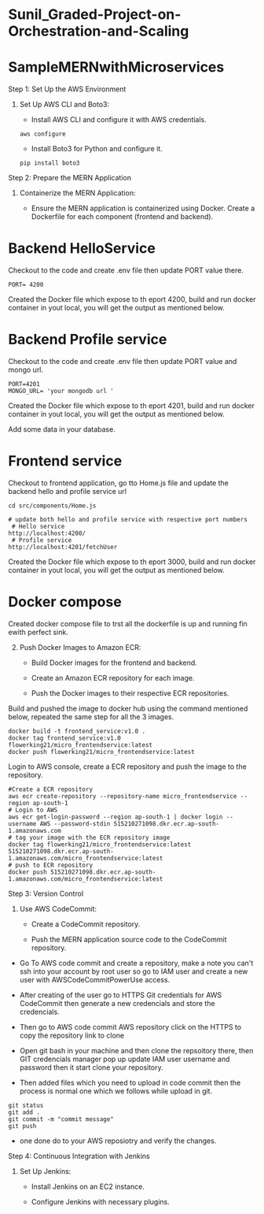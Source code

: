 # Sunil_Graded-Project-on-Orchestration-and-Scaling

# SampleMERNwithMicroservices

Step 1: Set Up the AWS Environment

1. Set Up AWS CLI and Boto3:
   - Install AWS CLI and configure it with AWS credentials.
    
   ```
   aws configure
   ```
    - Install Boto3 for Python and configure it.

   ```
   pip install boto3
   ```
   
Step 2: Prepare the MERN Application

1. Containerize the MERN Application:

   - Ensure the MERN application is containerized using Docker. Create a Dockerfile for each component (frontend and backend).

# Backend HelloService
Checkout to the code and create .env file then update PORT value there.
```
PORT= 4200
```
Created the Docker file which expose to th eport 4200, build and run docker container in yout local, you will get the output as mentioned below.


# Backend Profile service 
Checkout to the code and create .env file then update PORT value and mongo url.
```
PORT=4201
MONGO_URL= 'your mongodb url ' 
```
Created the Docker file which expose to th eport 4201, build and run docker container in yout local, you will get the output as mentioned below.

Add some data in your database.


# Frontend service 

Checkout to frontend application, go tto Home.js file and update the backend hello and profile service url
```
cd src/components/Home.js

# update both hello and profile service with respective port numbers
 # Hello service 
http://localhost:4200/     
 # Profile service 
http://localhost:4201/fetchUser             
```
Created the Docker file which expose to th eport 3000, build and run docker container in yout local, you will get the output as mentioned below.


# Docker compose
Created docker compose file to trst all the dockerfile is up and running fin ewith perfect sink.


2. Push Docker Images to Amazon ECR:

   - Build Docker images for the frontend and backend.

   - Create an Amazon ECR repository for each image.

   - Push the Docker images to their respective ECR repositories.

Build and pushed the image to docker hub using the command mentioned below, repeated the same step for all the 3 images.
```
docker build -t frontend_service:v1.0 .
docker tag frontend_service:v1.0 flowerking21/micro_frontendservice:latest
docker push flowerking21/micro_frontendservice:latest
```
Login to AWS console, create a ECR repository and push the image to the repository.
```
#Create a ECR repository 
aws ecr create-repository --repository-name micro_frontendservice --region ap-south-1
# Login to AWS
aws ecr get-login-password --region ap-south-1 | docker login --username AWS --password-stdin 515210271098.dkr.ecr.ap-south-1.amazonaws.com
# tag your image with the ECR repository image
docker tag flowerking21/micro_frontendservice:latest 515210271098.dkr.ecr.ap-south-1.amazonaws.com/micro_frontendservice:latest
# push to ECR repository
docker push 515210271098.dkr.ecr.ap-south-1.amazonaws.com/micro_frontendservice:latest
```
Step 3: Version Control

1. Use AWS CodeCommit:

   - Create a CodeCommit repository.

   - Push the MERN application source code to the CodeCommit repository.

* Go To AWS code commit and create a repository, make a note you can't ssh into your account by root user so go to IAM user and create a new user with  AWSCodeCommitPowerUse access.
* After creating of the user go to HTTPS Git credentials for AWS CodeCommit then generate a new credencials and store the credencials.

* Then go to AWS code commit AWS repository click on the HTTPS to copy the repository link to clone 

* Open git bash in your machine and then clone the repsoitory there, then GIT credencials manager pop up update IAM user username and password then it start clone your repository.
* Then added files which you need to upload in code commit then the process is normal one which we follows while upload in git.
```
git status
git add .
git commit -m "commit message"
git push 
```
* one done do to your AWS reposiotry and verify the changes.


Step 4: Continuous Integration with Jenkins

1. Set Up Jenkins:

   - Install Jenkins on an EC2 instance.

   - Configure Jenkins with necessary plugins.
